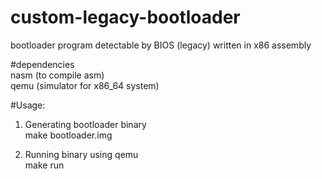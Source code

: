 # custom-legacy-bootloader  
bootloader program detectable by BIOS (legacy) written in x86 assembly  


#dependencies  
nasm (to compile asm)  
qemu (simulator for x86_64 system)  

#Usage:    

1. Generating bootloader binary  
make bootloader.img  

2. Running binary using qemu  
make run  
